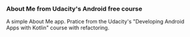 ### About Me from Udacity's Android free course

A simple About Me app. Pratice from the Udacity's "Developing Android Apps with Kotlin" course with refactoring.
